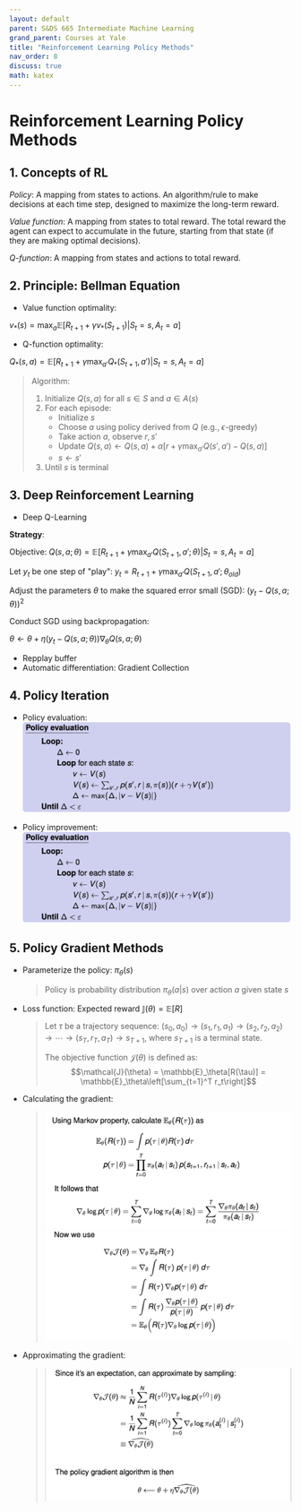 ```yaml
---
layout: default
parent: S&DS 665 Intermediate Machine Learning
grand_parent: Courses at Yale
title: "Reinforcement Learning Policy Methods"
nav_order: 8
discuss: true
math: katex
---
```


# Reinforcement Learning Policy Methods

## 1. Concepts of RL

*Policy*: A mapping from states to actions. An algorithm/rule to make decisions at each time step, designed to maximize the long-term
reward.

*Value function*: A mapping from states to total reward. The total reward the agent can expect to accumulate in the future, starting from that state (if they are making optimal decisions).

*Q-function*: A mapping from states and actions to total reward.

## 2. Principle: Bellman Equation

- Value function optimality:

$v_*(s) = \max_a \mathbb{E}[R_{t+1} + \gamma v_*(S_{t+1}) | S_t = s, A_t = a]$

- Q-function optimality:

$Q_*(s,a) = \mathbb{E}[R_{t+1} + \gamma \max_{a'} Q_*(S_{t+1}, a') | S_t = s, A_t = a]$

> Algorithm:
> 1. Initialize $Q(s,a)$ for all $s\in S$ and $a\in A(s)$
> 2. For each episode:
>    - Initialize $s$
>    - Choose $a$ using policy derived from $Q$ (e.g., $\epsilon$-greedy)
>    - Take action $a$, observe $r, s'$
>    - Update $Q(s,a) \leftarrow Q(s,a) + \alpha [r + \gamma \max_{a'} Q(s', a') - Q(s,a)]$
>    - $s \leftarrow s'$
> 3. Until $s$ is terminal

## 3. Deep Reinforcement Learning

- Deep Q-Learning

**Strategy**:

Objective:
$Q(s, a; \theta) = \mathbb{E}[R_{t+1} + \gamma \max_{a'} Q(S_{t+1}, a'; \theta) | S_t = s, A_t = a]$

Let $y_t$ be one step of "play":
$y_t = R_{t+1} + \gamma \max_{a'} Q(S_{t+1}, a'; \theta_{old})$

Adjust the parameters $\theta$ to make the squared error small (SGD):
$(y_t - Q(s, a; \theta))^2$

Conduct SGD using backpropagation:

$\theta \leftarrow \theta + \eta (y_t - Q(s,a;\theta)) \nabla_\theta Q(s,a;\theta)$

- Repplay buffer
- Automatic differentiation: Gradient Collection

## 4. Policy Iteration

- Policy evaluation:
![alt text](image.png)

- Policy improvement:
![alt text](image-1.png)

## 5. Policy Gradient Methods

- Parameterize the policy: $\pi_\theta(s)$ 
    > Policy is probability distribution $\pi_\theta(a \vert s)$ over action $a$ given state $s$

- Loss function: Expected reward $\mathbb{J}(\theta) = \mathbb{E}[R]$

    > Let $\tau$ be a trajectory sequence: 
    > $(s_0,a_0) \rightarrow (s_1,r_1,a_1) \rightarrow (s_2,r_2,a_2) \rightarrow \cdots \rightarrow (s_T,r_T,a_T) \rightarrow s_{T+1}$, where $s_{T+1}$ is a terminal state.
    >
    > The objective function $\mathcal{J}(\theta)$ is defined as:
    > $$\mathcal{J}(\theta) = \mathbb{E}_\theta[R(\tau)] = \mathbb{E}_\theta\left[\sum_{t=1}^T r_t\right]$$
    > 


- Calculating the gradient:
    > ![alt text](image-4.png)
    > ![alt text](image-5.png)
- Approximating the gradient:
    > ![alt text](image-6.png)


